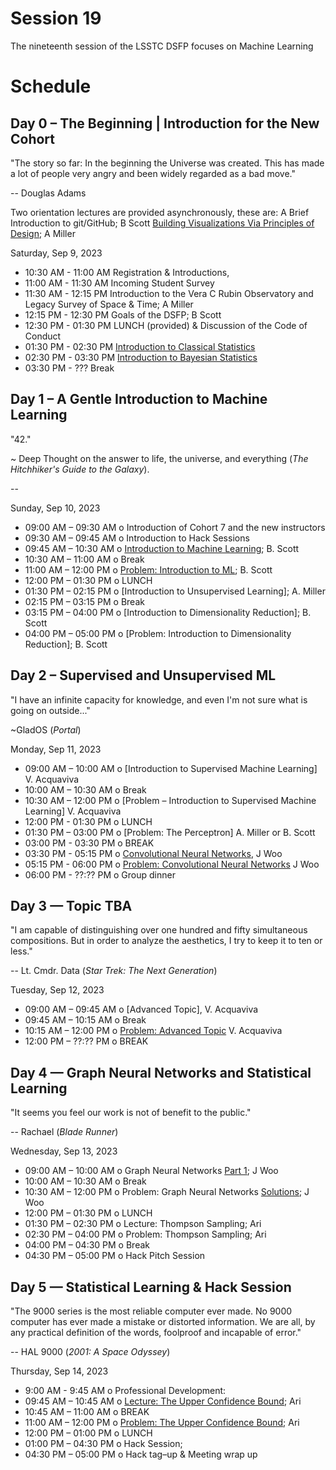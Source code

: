   # Session 19

The nineteenth session of the LSSTC DSFP focuses on Machine Learning

# Schedule

## Day 0 – The Beginning | Introduction for the New Cohort

"The story so far: In the beginning the Universe was created. This has made a lot of people very angry and been widely regarded as a bad move."

-- Douglas Adams 

Two orientation lectures are provided asynchronously, these are:
A Brief Introduction to git/GitHub; B Scott 
[Building Visualizations Via Principles of Design](Day0/TooBriefVisualization.ipynb); A Miller


Saturday, Sep 9, 2023 
* 10:30 AM - 11:00 AM Registration & Introductions,
* 11:00 AM - 11:30 AM Incoming Student Survey 
* 11:30 AM - 12:15 PM Introduction to the Vera C Rubin Observatory and Legacy Survey of Space & Time; A Miller
* 12:15 PM - 12:30 PM Goals of the DSFP; B Scott
* 12:30 PM - 01:30 PM LUNCH (provided) & Discussion of the Code of Conduct
* 01:30 PM - 02:30 PM [Introduction to Classical Statistics]()
* 02:30 PM - 03:30 PM [Introduction to Bayesian Statistics]()
* 03:30 PM - ??? Break
 
## Day 1 – A Gentle Introduction to Machine Learning 

"42."

~ Deep Thought on the answer to life, the universe, and everything (*The Hitchhiker's Guide to the Galaxy*). 

-- 

Sunday, Sep 10, 2023

 * 09:00 AM – 09:30 AM  o  Introduction of Cohort 7 and the new instructors
 * 09:30 AM – 09:45 AM  o  Introduction to Hack Sessions
 * 09:45 AM – 10:30 AM  o  [Introduction to Machine Learning](); B. Scott
 * 10:30 AM – 11:00 AM  o  Break
 * 11:00 AM – 12:00 PM  o  [Problem: Introduction to ML](Day1/IntroToScikitLearn.ipynb); B. Scott
 * 12:00 PM – 01:30 PM  o  LUNCH
 * 01:30 PM – 02:15 PM  o  [Introduction to Unsupervised Learning]; A. Miller
 * 02:15 PM – 03:15 PM  o  Break
 * 03:15 PM – 04:00 PM  o [Introduction to Dimensionality Reduction]; B. Scott 
 * 04:00 PM – 05:00 PM  o  [Problem: Introduction to Dimensionality Reduction]; B. Scott 
 
## Day 2 – Supervised and Unsupervised ML 

"I have an infinite capacity for knowledge, and even I'm not sure what is going on outside..."

~GladOS (*Portal*)


Monday, Sep 11, 2023
 * 09:00 AM – 10:00 AM  o [Introduction to Supervised Machine Learning] V. Acquaviva
 * 10:00 AM – 10:30 AM  o  Break
 * 10:30 AM – 12:00 PM  o  [Problem – Introduction to Supervised Machine Learning] V. Acquaviva
* 12:00 PM - 01:30 PM o LUNCH 
 * 01:30 PM – 03:00 PM  o  [Problem: The Perceptron] A. Miller or B. Scott 
* 03:00 PM - 03:30 PM o BREAK 
* 03:30 PM - 05:15 PM o [Convolutional Neural Networks](), J Woo 
* 05:15 PM - 06:00 PM o [Problem: Convolutional Neural Networks]() J Woo
* 06:00 PM - ??:?? PM o Group dinner 
 
## Day 3 — Topic TBA

"I am capable of distinguishing over one hundred and fifty simultaneous compositions. But in order to analyze the aesthetics, I try to keep it to ten or less."

-- Lt. Cmdr. Data (*Star Trek: The Next Generation*)

Tuesday, Sep 12, 2023
* 09:00 AM – 09:45 AM o  [Advanced Topic], V. Acquaviva
* 09:45 AM – 10:15 AM o Break 
* 10:15 AM – 12:00 PM o  [Problem: Advanced Topic]() V. Acquaviva
* 12:00 PM – ??:?? PM o BREAK 

## Day 4 — Graph Neural Networks and Statistical Learning 

"It seems you feel our work is not of benefit to the public."

-- Rachael (*Blade Runner*)

Wednesday, Sep 13, 2023 
* 09:00 AM – 10:00 AM o Graph Neural Networks [Part 1](); J Woo
* 10:00 AM – 10:30 AM o Break 
* 10:30 AM – 12:00 PM o Problem: Graph Neural Networks [Solutions](); J Woo
* 12:00 PM – 01:30 PM o LUNCH 
* 01:30 PM – 02:30 PM o Lecture: Thompson Sampling; Ari
* 02:30 PM – 04:00 PM o Problem: Thompson Sampling; Ari 
* 04:00 PM – 04:30 PM o Break 
* 04:30 PM – 05:00 PM o Hack Pitch Session  
 
## Day 5 — Statistical Learning & Hack Session

"The 9000 series is the most reliable computer ever made. No 9000 computer has ever made a mistake or distorted information. We are all, by any practical definition of the words, foolproof and incapable of error."

-- HAL 9000 (*2001: A Space Odyssey*)

Thursday, Sep 14, 2023
* 9:00 AM - 9:45 AM o Professional Development: 
* 09:45 AM – 10:45 AM o [Lecture: The Upper Confidence Bound](); Ari
* 10:45 AM – 11:00 AM o BREAK 
* 11:00 AM – 12:00 PM o [Problem: The Upper Confidence Bound](); Ari
* 12:00 PM – 01:00 PM o LUNCH 
* 01:00 PM – 04:30 PM o Hack Session;  
* 04:30 PM – 05:00 PM o Hack tag–up & Meeting wrap up 
